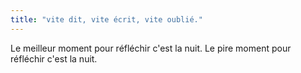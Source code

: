 ```yaml
---
title: "vite dit, vite écrit, vite oublié."
---
```


Le meilleur moment pour réfléchir c'est la nuit. Le pire moment pour réfléchir
c'est la nuit.

